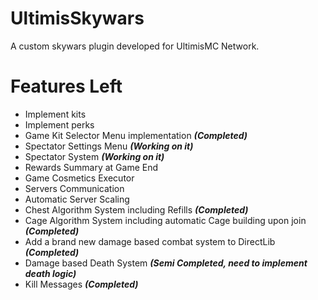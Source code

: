 # UltimisSkywars
A custom skywars plugin developed for UltimisMC Network.

# Features Left
- Implement kits
- Implement perks
- Game Kit Selector Menu implementation ***(Completed)***
- Spectator Settings Menu ***(Working on it)***
- Spectator System ***(Working on it)***
- Rewards Summary at Game End
- Game Cosmetics Executor
- Servers Communication
- Automatic Server Scaling
- Chest Algorithm System including Refills ***(Completed)***
- Cage Algorithm System including automatic Cage building upon join ***(Completed)***
- Add a brand new damage based combat system to DirectLib ***(Completed)***
- Damage based Death System ***(Semi Completed, need to implement death logic)***
- Kill Messages ***(Completed)***
